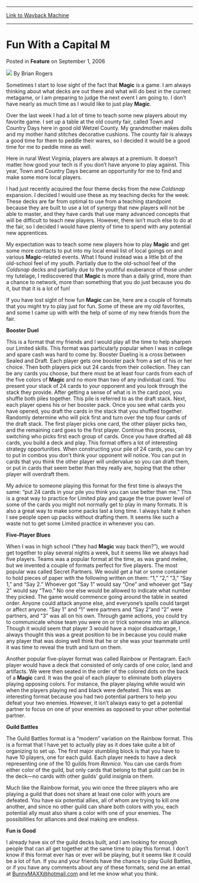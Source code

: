 
---
[Link to Wayback Machine](https://web.archive.org/web/20220820032051/https://magic.wizards.com/en/articles/archive/feature/fun-capital-m-2006-09-01)

[_metadata_:wayback_url]:- "https://magic.wizards.com/en/articles/archive/feature/fun-capital-m-2006-09-01"
[_metadata_:wayback_raw_url]:- "https://web.archive.org/web/20220820032051id_/https://magic.wizards.com/en/articles/archive/feature/fun-capital-m-2006-09-01"
[_metadata_:wayback_capture_timestamp]:- "2022-08-20 03:20:51+00:00"
[_metadata_:description]:- "Sometimes I start to lose sight of the fact that Magic is a game. I am always thinking about what decks are out there and what will do best in the current metagame, or I am preparing to judge the next event I am going to. I don’t have nearly as much time as I would like to just play Magic.Over the last week I had a lot of time to teach some new players about my favorite game."
[_metadata_:generator]:- "Drupal 7 (http://drupal.org)"
[_metadata_:publish_date]:- "2006-09-01"
---


Fun With a Capital M
====================



 Posted in **Feature**
 on September 1, 2006 






![](https://media.magic.wizards.com/styles/auth_small/public/generic-avatar-150_333.png)
By Brian Rogers











Sometimes I start to lose sight of the fact that **Magic**  is a game. I am always thinking about what decks are out there and what will do best in the current metagame, or I am preparing to judge the next event I am going to. I don’t have nearly as much time as I would like to just play **Magic**.

Over the last week I had a lot of time to teach some new players about my favorite game. I set up a table at the old county fair, called Town and Country Days here in good old Wetzel County. My grandmother makes dolls and my mother hand stitches decorative cushions. The county fair is always a good time for them to peddle their wares, so I decided it would be a good time for me to peddle mine as well. 

Here in rural West Virginia, players are always at a premium. It doesn’t matter how good your tech is if you don’t have anyone to play against. This year, Town and Country Days became an opportunity for me to find and make some more local players. 

I had just recently acquired the four theme decks from the new *Coldsnap*  expansion. I decided I would use these as my teaching decks for the week. These decks are far from optimal to use from a teaching standpoint because they are built to use a lot of synergy that new players will not be able to master, and they have cards that use many advanced concepts that will be difficult to teach new players. However, there isn’t much else to do at the fair, so I decided I would have plenty of time to spend with any potential new apprentices.

My expectation was to teach some new players how to play **Magic**  and get some more contacts to put into my local email list of local goings on and various **Magic**-related events. What I found instead was a little bit of the old-school feel of my youth. Partially due to the old-school feel of the *Coldsnap*  decks and partially due to the youthful exuberance of those under my tutelage, I rediscovered that **Magic**  is more than a daily grind, more than a chance to network, more than something that you do just because you do it, but that it is a lot of fun! 

If you have lost sight of how fun **Magic**  can be, here are a couple of formats that you might try to play just for fun. Some of these are my old favorites, and some I came up with with the help of some of my new friends from the fair.

**Booster Duel**

 This is a format that my friends and I would play all the time to help sharpen our Limited skills. This format was particularly popular when I was in college and spare cash was hard to come by. Booster Dueling is a cross between Sealed and Draft. Each player gets one booster pack from a set of his or her choice. Then both players pick out 24 cards from their collection. They can be any cards you choose, but there must be at least four cards from each of the five colors of **Magic**  and no more than two of any individual card. You present your stack of 24 cards to your opponent and you look through the stack they provide. After getting a sense of what is in the card pool, you shuffle both piles together. This pile is referred to as the draft stack. Next, each player opens his or her booster pack. Once you see what cards you have opened, you draft the cards in the stack that you shuffled together. Randomly determine who will pick first and turn over the top four cards of the draft stack. The first player picks one card, the other player picks two, and the remaining card goes to the first player. Continue this process, switching who picks first each group of cards. Once you have drafted all 48 cards, you build a deck and play. This format offers a lot of interesting strategy opportunities. When constructing your pile of 24 cards, you can try to put in combos you don’t think your opponent will notice. You can put in cards that you think the other player will undervalue so you can draft them, or put in cards that seem better than they really are, hoping that the other player will overdraft them. 

My advice to someone playing this format for the first time is always the same: “put 24 cards in your pile you think you can use better than me.” This is a great way to practice for Limited play and gauge the true power level of some of the cards you might not normally get to play in many formats. It is also a great way to make some packs last a long time. I always hate it when I see people open up packs without drafting them. It seems like such a waste not to get some Limited practice in whenever you can. 

**Five-Player Blues**

 When I was in high school (“they had **Magic**  way back then?”), we would get together to play several nights a week, but it seems like we always had five players. Teams was a popular format at the time, as was grand melee, but we invented a couple of formats perfect for five players. The most popular was called Secret Partners. We would get a hat or some container to hold pieces of paper with the following written on them: “1,” “2,” “3,” “Say 1,” and “Say 2.” Whoever got “Say 1” would say “One” and whoever got “Say 2” would say “Two.” No one else would be allowed to indicate what number they picked. The game would commence going around the table in seated order. Anyone could attack anyone else, and everyone’s spells could target or affect anyone. “Say 1” and “1” were partners and “Say 2”and “2” were partners, and “3” was all on his own. Through game actions, you could try to communicate whose team you were on or trick someone into an alliance. Though it would seem that player 3 would have a major disadvantage, I always thought this was a great position to be in because you could make any player that was doing well think that he or she was your teammate until it was time to reveal the truth and turn on them. 

 Another popular five-player format was called Rainbow or Pentagram. Each player would have a deck that consisted of only cards of one color, land and artifacts. We were then seated in the order of the colored dots on the back of a **Magic**  card. It was the goal of each player to eliminate both players playing opposing colors. For instance, the player playing white would win when the players playing red and black were defeated. This was an interesting format because you had two potential partners to help you defeat your two enemies. However, it isn’t always easy to get a potential partner to focus on one of your enemies as opposed to your other potential partner.

**Guild Battles**

The Guild Battles format is a “modern” variation on the Rainbow format. This is a format that I have yet to actually play as it does take quite a bit of organizing to set up. The first major stumbling block is that you have to have 10 players, one for each guild. Each player needs to have a deck representing one of the 10 guilds from *Ravnica*. You can use cards from either color of the guild, but only cards that belong to that guild can be in the deck—no cards with other guilds’ guild insignia on them. 

Much like the Rainbow format, you win once the three players who are playing a guild that does not share at least one color with yours are defeated. You have six potential allies, all of whom are trying to kill one another, and since no other guild can share both colors with you, each potential ally must also share a color with one of your enemies. The possibilities for alliances and deal making are endless.


**Fun is Good**

I already have six of the guild decks built, and I am looking for enough people that can all get together at the same time to play this format. I don’t know if this format ever has or ever will be playing, but it seems like it could be a lot of fun. If you and your friends have the chance to play Guild Battles, or if you have any comments about any of these formats, send me an email at [BunnyMAXX@hotmail.com](mailto:BunnyMAXX@hotmail.com) and let me know what you think.







